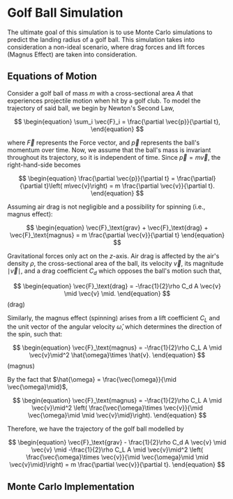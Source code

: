# Golf Ball Simulation 

The ultimate goal of this simulation is to use Monte Carlo simulations to predict the landing radius of a golf ball. This simulation takes into consideration a non-ideal scenario, 
where drag forces and lift forces (Magnus Effect) are taken into consideration. 

## Equations of Motion

Consider a golf ball of mass $m$ with a cross-sectional area $A$ that experiences projectile motion when hit by a golf club. To model the trajectory of said ball, we begin by Newton's Second Law, 

$$
\begin{equation}
    \sum_i \vec{F}_i = \frac{\partial \vec{p}}{\partial t},
\end{equation}
$$

where $\vec{F}$ represents the Force vector, and $\vec{p}$ represents the ball's momentum over time. Now, we assume that the ball's mass is invariant throughout its trajectory, so it is independent of time. Since $\vec{p} = m\vec{v}$, the right-hand-side becomes

$$
\begin{equation}
    \frac{\partial \vec{p}}{\partial t} = \frac{\partial}{\partial t}\left( m\vec{v}\right) = m \frac{\partial \vec{v}}{\partial t}.
\end{equation}
$$

Assuming air drag is not negligible and a possibility for spinning (i.e., magnus effect): 

$$
\begin{equation}
    \vec{F}_\text{grav} + \vec{F}_\text{drag} + \vec{F}_\text{magnus} = m \frac{\partial \vec{v}}{\partial t}
\end{equation}
$$

Gravitational forces only act on the $z$-axis. Air drag is affected by the air's density $\rho$, the cross-sectional area of the ball, its velocity $\vec{v}$, its magnitude $\mid \vec{v} \mid$, and a drag coefficient $C_d$ which opposes the ball's motion such that, 

$$
\begin{equation}
    \vec{F}_\text{drag} = -\frac{1}{2}\rho C_d A \vec{v} \mid \vec{v} \mid.
\end{equation}
$$(drag)

Similarly, the magnus effect (spinning) arises from a lift coefficient $C_L$ and the unit vector of the angular velocity $\hat{\omega}$, which determines the direction of the spin, such that:

$$
\begin{equation}
    \vec{F}_\text{magnus} = -\frac{1}{2}\rho C_L A \mid \vec{v}\mid^2 \hat{\omega}\times \hat{v}.
\end{equation}
$$(magnus)

By the fact that $\hat{\omega} = \frac{\vec{\omega}}{\mid \vec{\omega}\mid}$, 

$$
\begin{equation}
    \vec{F}_\text{magnus} = -\frac{1}{2}\rho C_L A \mid \vec{v}\mid^2 \left( \frac{\vec{\omega}\times \vec{v}}{\mid \vec{\omega}\mid \mid \vec{v}\mid}\right).
\end{equation}
$$

Therefore, we have the trajectory of the golf ball modelled by 

$$
\begin{equation}
    \vec{F}_\text{grav} - \frac{1}{2}\rho C_d A \vec{v} \mid \vec{v} \mid -\frac{1}{2}\rho C_L A \mid \vec{v}\mid^2 \left( \frac{\vec{\omega}\times \vec{v}}{\mid \vec{\omega}\mid \mid \vec{v}\mid}\right) 
    = m \frac{\partial \vec{v}}{\partial t}.
\end{equation}
$$


## Monte Carlo Implementation

